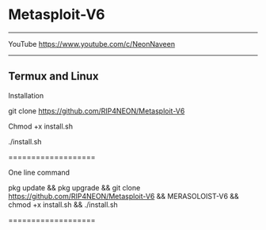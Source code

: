 # Metasploit-V6

____________________________________
YouTube 
https://www.youtube.com/c/NeonNaveen
______________________________________

Termux and Linux
----------------

Installation

git clone https://github.com/RIP4NEON/Metasploit-V6

Chmod +x install.sh

./install.sh

===================

One line command

pkg update && pkg upgrade && git clone https://github.com/RIP4NEON/Metasploit-V6 && MERASOLOIST-V6 && chmod +x install.sh && ./install.sh

===================
